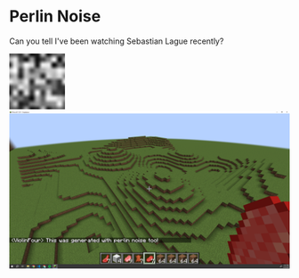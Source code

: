 # Perlin Noise

Can you tell I've been watching Sebastian Lague recently?

![perlin noise](https://raw.githubusercontent.com/EricKugel/Perlin-Noise/main/output.png)
![blocky perlin noise](https://raw.githubusercontent.com/EricKugel/Perlin-Noise/main/minecraft.png)